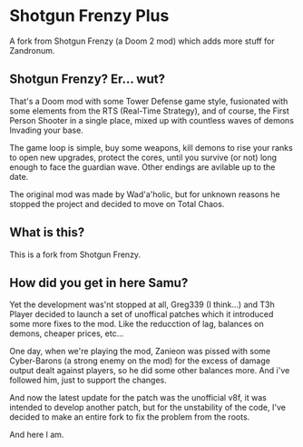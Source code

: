 # Shotgun Frenzy Plus
A fork from Shotgun Frenzy (a Doom 2 mod) which adds more stuff for Zandronum.

## Shotgun Frenzy? Er... wut?
That's a Doom mod with some Tower Defense game style, fusionated with some elements from the RTS (Real-Time Strategy), and of course, the First Person Shooter in a single place, mixed up with countless waves of demons Invading your base.

The game loop is simple, buy some weapons, kill demons to rise your ranks to open new upgrades, protect the cores, until you survive (or not) long enough to face the guardian wave. Other endings are avilable up to the date.

The original mod was made by Wad'a'holic, but for unknown reasons he stopped the project and decided to move on Total Chaos.

## What is this?
This is a fork from Shotgun Frenzy.

## How did you get in here Samu?
Yet the development was'nt stopped at all, Greg339 (I think...) and T3h Player decided to launch a set of unoffical patches which it introduced some more fixes to the mod. Like the reducction of lag, balances on demons, cheaper prices, etc...

One day, when we're playing the mod, Zanieon was pissed with some Cyber-Barons (a strong enemy on the mod) for the excess of damage output dealt against players, so he did some other balances more. And i've followed him, just to support the changes.

And now the latest update for the patch was the unofficial v8f, it was intended to develop another patch, but for the unstability of the code, I've decided to make an entire fork to fix the problem from the roots. 

And here I am.

